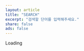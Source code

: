 ```yaml
---
layout: article
title: "SEARCH"
excerpt: "검색할 단어를 입력해주세요."
share: false
ads: false
---
```

<div id='cse' style='width: 100%;'>Loading</div>
<script src='//www.google.com/jsapi' type='text/javascript'></script>
<script type='text/javascript'>
google.load('search', '1', {language: 'ko', style: google.loader.themes.MINIMALIST});
google.setOnLoadCallback(function() {
  var customSearchOptions = {};
  var orderByOptions = {};
  orderByOptions['keys'] = [{label: 'Relevance', key: ''} , {label: 'Date', key: 'date'}];
  customSearchOptions['enableOrderBy'] = true;
  customSearchOptions['orderByOptions'] = orderByOptions;
  var customSearchControl =   new google.search.CustomSearchControl('000761941631299476200:yr0m9yke2zq', customSearchOptions);
  customSearchControl.setResultSetSize(google.search.Search.FILTERED_CSE_RESULTSET);
  var options = new google.search.DrawOptions();
  options.setAutoComplete(true);
  customSearchControl.draw('cse', options);
}, true);
</script>
